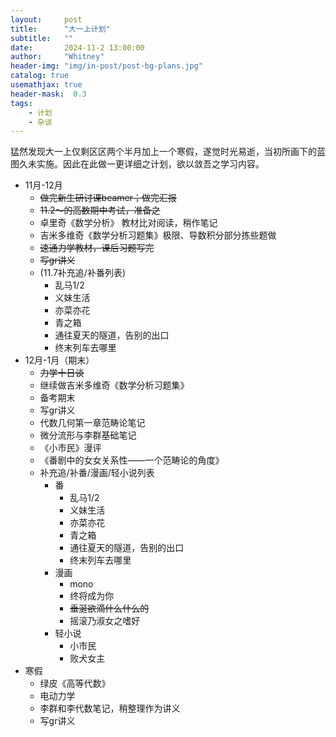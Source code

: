 ```yaml
---
layout:     post
title:      "大一上计划"
subtitle:   ""
date:       2024-11-2 13:00:00
author:     "Whitney"
header-img: "img/in-post/post-bg-plans.jpg"
catalog: true
usemathjax: true
header-mask:  0.3
tags:
    - 计划
    - 杂谈
---
```


猛然发现大一上仅剩区区两个半月加上一个寒假，遂觉时光易逝，当初所画下的蓝图久未实施。因此在此做一更详细之计划，欲以敛吾之学习内容。
- 11月-12月
    - ~~做完新生研讨课beamer；做完汇报~~
    - ~~11.2～的高数期中考试，准备之~~
    - 卓里奇《数学分析》 教材比对阅读，稍作笔记
    - 吉米多维奇《数学分析习题集》极限、导数积分部分拣些题做
    - ~~速通力学教材，课后习题写完~~
    - ~~写gr讲义~~
    - (11.7补充追/补番列表)
        - 乱马1/2
        - 义妹生活
        - 亦菜亦花
        - 青之箱
        - 通往夏天的隧道，告别的出口
        - 终末列车去哪里
- 12月-1月（期末）
    - ~~力学十日谈~~
    - 继续做吉米多维奇《数学分析习题集》
    - 备考期末
    - 写gr讲义
    - 代数几何第一章范畴论笔记
    - 微分流形与李群基础笔记
    - 《小市民》漫评
    - 《番剧中的女女关系性——一个范畴论的角度》
    - 补充追/补番/漫画/轻小说列表
      - 番
        - 乱马1/2
        - 义妹生活
        - 亦菜亦花
        - 青之箱
        - 通往夏天的隧道，告别的出口
        - 终末列车去哪里
      - 漫画
        - mono
        - 终将成为你
        - ~~垂涎欲滴什么什么的~~
        - 摇滚乃淑女之嗜好
      - 轻小说
        - 小市民
        - 败犬女主
- 寒假
    - 绿皮《高等代数》
    - 电动力学
    - 李群和李代数笔记，稍整理作为讲义
    - 写gr讲义